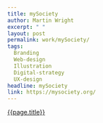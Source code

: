 ```yaml
---
title: mySociety
author: Martin Wright
excerpt: " "
layout: post
permalink: work/mySociety/
tags:
  Branding
  Web-design
  Illustration
  Digital-strategy
  UX-design
headline: mySociety
link: https://mysociety.org/
---
```

[{{page.title}}]({{page.link}})
